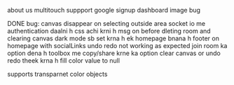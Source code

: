 about us
multitouch suppport
google signup
dashboard image bug

DONE
bug: canvas disappear on selecting outside area
socket io me authentication daalni h
css achi krni h
msg on before dleting room and clearing canvas
dark mode sb set krna h
ek homepage bnana h
footer on homepage with socialLinks
undo redo not working as expected
join room ka option dena h
toolbox me copy/share krne ka option
clear canvas or undo redo theek krna h
fill color value to null

supports transparnet color objects
